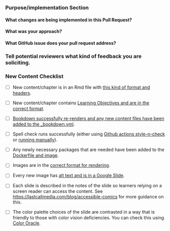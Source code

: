 <!--This PR Template was modified from https://github.com/AlexsLemonade/OpenPBTA-analysis/blob/master/.github/PULL_REQUEST_TEMPLATE.md-->

### Purpose/implementation Section

#### What changes are being implemented in this Pull Request?



#### What was your approach?



#### What GitHub issue does your pull request address?



### Tell potential reviewers what kind of feedback you are soliciting.



### New Content Checklist

- [ ] New content/chapter is in an Rmd file with [this kind of format and headers](https://github.com/jhudsl/DaSL_Course_Template_Bookdown/blob/main/02-chapter_of_course.Rmd).

- [ ] New content/chapter contains [Learning Objectives and are in the correct format](https://github.com/jhudsl/DaSL_Course_Template_Bookdown/blob/main/getting_started.md#learning-objectives-formatting).

- [ ] [Bookdown successfully re-renders and any new content files have been added to the _bookdown.yml](https://github.com/jhudsl/DaSL_Course_Template_Bookdown/blob/main/getting_started.md#bookdown-rendering).

- [ ] Spell check runs successfully (either using [Github actions style-n-check](https://github.com/jhudsl/DaSL_Course_Template_Bookdown/blob/main/getting_started.md#spell-check) or [running manually](https://github.com/jhudsl/DaSL_Course_Template_Bookdown/blob/main/getting_started.md#running-spell-check-and-styler-manually)).

- [ ] Any newly necessary packages that are needed have been added to the [Dockerfile and image](https://github.com/jhudsl/DaSL_Course_Template_Bookdown/blob/main/getting_started.md#adding-packages-to-the-dockerfile).

- [ ] Images are in the [correct format for rendering](https://github.com/jhudsl/DaSL_Course_Template_Bookdown/blob/main/getting_started.md#adding-images-and-graphics-in-text).

- [ ] Every new image has [alt text and is in a Google Slide](https://github.com/jhudsl/DaSL_Course_Template_Bookdown/blob/main/getting_started.md#adding-images-and-graphics-in-text).

- [ ] Each slide is described in the notes of the slide so learners relying on a screen reader can access the content. See https://lastcallmedia.com/blog/accessible-comics for more guidance on this.

- [ ] The color palette choices of the slide are contrasted in a way that is friendly to those with color vision deficiencies.
You can check this using [Color Oracle](https://colororacle.org/).
